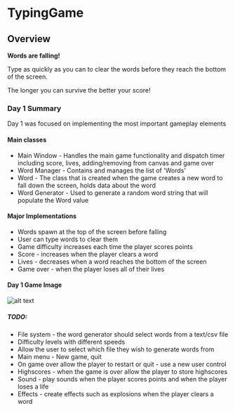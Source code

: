 # TypingGame

## Overview
**Words are falling!**

Type as quickly as you can to clear the words before they reach the bottom of the screen. 

The longer you can survive the better your score!

### Day 1 Summary
Day 1 was focused on implementing the most important gameplay elements
#### Main classes
* Main Window - Handles the main game functionality and dispatch timer including score, lives, adding/removing from canvas and game over
* Word Manager - Contains and manages the list of 'Words'
* Word - The class that is created when the game creates a new word to fall down the screen, holds data about the word
* Word Generator - Used to generate a random word string that will populate the Word value 

#### Major Implementations
* Words spawn at the top of the screen before falling 
* User can type words to clear them 
* Game difficulty increases each time the player scores points
* Score - increases when the player clears a word
* Lives - decreases when a word reaches the bottom of the screen
* Game over - when the player loses all of their lives

#### Day 1 Game Image
![alt text](https://i.imgur.com/2ofW1zl.png "Day 1 Typing Spartan")

##### TODO:
* File system - the word generator should select words from a text/csv file
* Difficulty levels with different speeds
* Allow the user to select which file they wish to generate words from
* Main menu - New game, quit
* On game over allow the player to restart or quit - use a new user control
* Highscores - when the game is over allow the player to store highscores
* Sound - play sounds when the player scores points and when the player loses a life
* Effects - create effects such as explosions when the player clears a word

